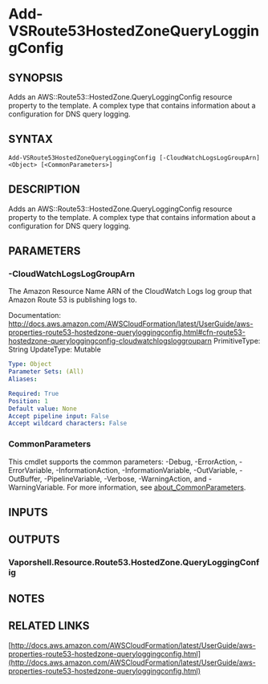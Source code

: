 # Add-VSRoute53HostedZoneQueryLoggingConfig

## SYNOPSIS
Adds an AWS::Route53::HostedZone.QueryLoggingConfig resource property to the template.
A complex type that contains information about a configuration for DNS query logging.

## SYNTAX

```
Add-VSRoute53HostedZoneQueryLoggingConfig [-CloudWatchLogsLogGroupArn] <Object> [<CommonParameters>]
```

## DESCRIPTION
Adds an AWS::Route53::HostedZone.QueryLoggingConfig resource property to the template.
A complex type that contains information about a configuration for DNS query logging.

## PARAMETERS

### -CloudWatchLogsLogGroupArn
The Amazon Resource Name ARN of the CloudWatch Logs log group that Amazon Route 53 is publishing logs to.

Documentation: http://docs.aws.amazon.com/AWSCloudFormation/latest/UserGuide/aws-properties-route53-hostedzone-queryloggingconfig.html#cfn-route53-hostedzone-queryloggingconfig-cloudwatchlogsloggrouparn
PrimitiveType: String
UpdateType: Mutable

```yaml
Type: Object
Parameter Sets: (All)
Aliases:

Required: True
Position: 1
Default value: None
Accept pipeline input: False
Accept wildcard characters: False
```

### CommonParameters
This cmdlet supports the common parameters: -Debug, -ErrorAction, -ErrorVariable, -InformationAction, -InformationVariable, -OutVariable, -OutBuffer, -PipelineVariable, -Verbose, -WarningAction, and -WarningVariable. For more information, see [about_CommonParameters](http://go.microsoft.com/fwlink/?LinkID=113216).

## INPUTS

## OUTPUTS

### Vaporshell.Resource.Route53.HostedZone.QueryLoggingConfig
## NOTES

## RELATED LINKS

[http://docs.aws.amazon.com/AWSCloudFormation/latest/UserGuide/aws-properties-route53-hostedzone-queryloggingconfig.html](http://docs.aws.amazon.com/AWSCloudFormation/latest/UserGuide/aws-properties-route53-hostedzone-queryloggingconfig.html)

